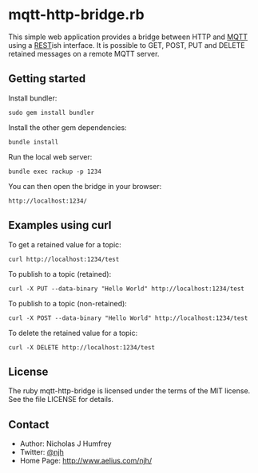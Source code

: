 mqtt-http-bridge.rb
===================

This simple web application provides a bridge between HTTP and [MQTT] using 
a [REST]ish interface. It is possible to GET, POST, PUT and DELETE retained messages 
on a remote MQTT server.



Getting started
---------------

Install bundler:

    sudo gem install bundler
    
Install the other gem dependencies:

    bundle install

Run the local web server:

    bundle exec rackup -p 1234

You can then open the bridge in your browser:

    http://localhost:1234/



Examples using curl
-------------------

To get a retained value for a topic:

    curl http://localhost:1234/test

To publish to a topic (retained):

    curl -X PUT --data-binary "Hello World" http://localhost:1234/test

To publish to a topic (non-retained):

    curl -X POST --data-binary "Hello World" http://localhost:1234/test

To delete the retained value for a topic:

    curl -X DELETE http://localhost:1234/test




License
-------

The ruby mqtt-http-bridge is licensed under the terms of the MIT license.
See the file LICENSE for details.


Contact
-------

* Author:    Nicholas J Humfrey
* Twitter:   [@njh](http://twitter.com/njh)
* Home Page: http://www.aelius.com/njh/


[MQTT]:    https://en.wikipedia.org/wiki/MQTT
[REST]:    http://en.wikipedia.org/wiki/Representational_state_transfer
